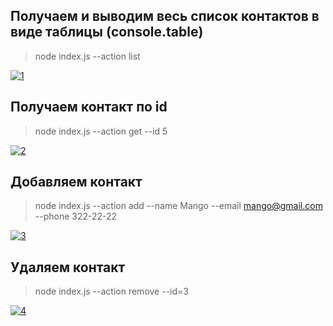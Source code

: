 ## Получаем и выводим весь список контактов в виде таблицы (console.table)
> node index.js --action list 
> 
<a href="https://ibb.co/F7FJbL4"><img src="https://i.ibb.co/C0fv53K/1.png" alt="1" border="0"></a>

## Получаем контакт по id
> node index.js --action get --id 5
> 
<a href="https://ibb.co/J5BdLJ7"><img src="https://i.ibb.co/NZV3hBj/2.png" alt="2" border="0"></a>

## Добавляем контакт
> node index.js --action add --name Mango --email mango@gmail.com --phone 322-22-22
> 
<a href="https://ibb.co/5KhnhZ1"><img src="https://i.ibb.co/GHQtQmd/3.png" alt="3" border="0"></a>

## Удаляем контакт
> node index.js --action remove --id=3
> 
<a href="https://ibb.co/C97f9Jj"><img src="https://i.ibb.co/VCSsCHF/4.png" alt="4" border="0"></a>
